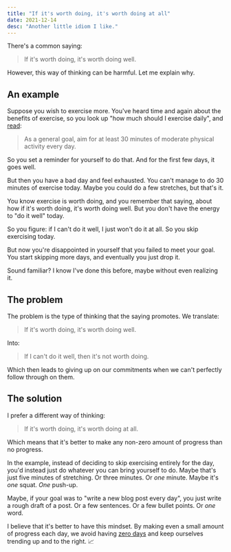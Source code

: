 ```yaml
---
title: "If it's worth doing, it's worth doing at all"
date: 2021-12-14
desc: "Another little idiom I like."
---
```


There's a common saying:

> If it's worth doing, it's worth doing well.

However, this way of thinking can be harmful. Let me explain why.

## An example

Suppose you wish to exercise more. You've heard time and again about the benefits of exercise, so you look up "how much should I exercise daily", and [read][]:

> As a general goal, aim for at least 30 minutes of moderate physical activity every day.

So you set a reminder for yourself to do that. And for the first few days, it goes well.

But then you have a bad day and feel exhausted. You can't manage to do 30 minutes of exercise today. Maybe you could do a few stretches, but that's it.

You know exercise is worth doing, and you remember that saying, about how if it's worth doing, it's worth doing well. But you don't have the energy to "do it well" today.

So you figure: if I can't do it well, I just won't do it at all. So you skip exercising today.

But now you're disappointed in yourself that you failed to meet your goal. You start skipping more days, and eventually you just drop it.

Sound familiar? I know I've done this before, maybe without even realizing it.

## The problem

The problem is the type of thinking that the saying promotes. We translate:

> If it's worth doing, it's worth doing well.

Into:

> If I can't do it well, then it's not worth doing.

Which then leads to giving up on our commitments when we can't perfectly follow through on them.

## The solution

I prefer a different way of thinking:

> If it's worth doing, it's worth doing at all.

Which means that it's better to make any non-zero amount of progress than no progress.

In the example, instead of deciding to skip exercising entirely for the day, you'd instead just do whatever you can bring yourself to do. Maybe that's just five minutes of stretching. Or three minutes. Or _one_ minute. Maybe it's _one_ squat. _One_ push-up.

Maybe, if your goal was to "write a new blog post every day", you just write a rough draft of a post. Or a few sentences. Or a few bullet points. Or _one_ word.

I believe that it's better to have this mindset. By making even a small amount of progress each day, we avoid having [zero days][] and keep ourselves trending up and to the right. 📈

[read]: https://www.mayoclinic.org/healthy-lifestyle/fitness/expert-answers/exercise/faq-20057916
[zero days]: https://www.reddit.com/r/getdisciplined/comments/1q96b5
